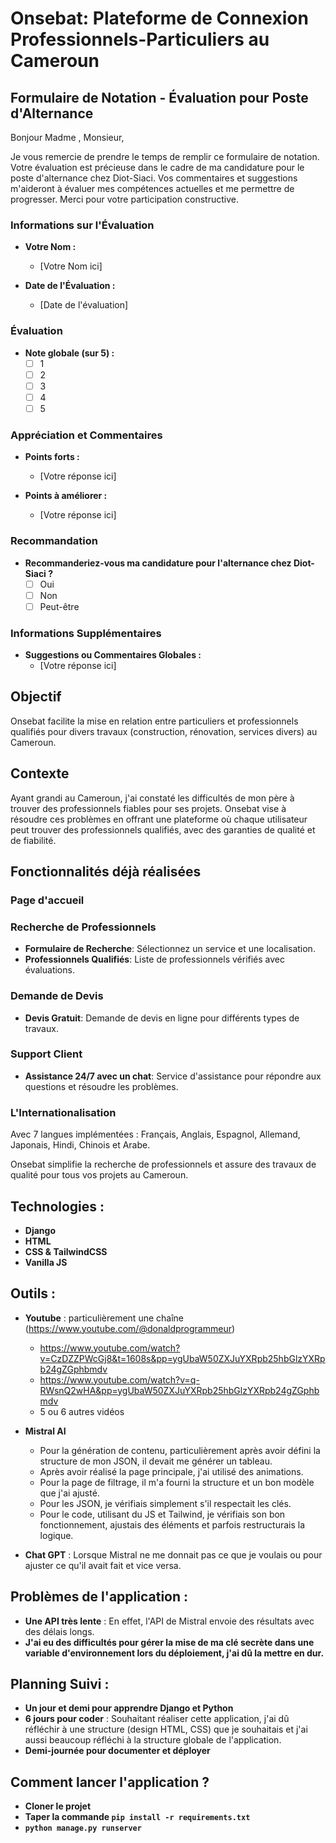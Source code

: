 # Onsebat: Plateforme de Connexion Professionnels-Particuliers au Cameroun
## Formulaire de Notation - Évaluation pour Poste d'Alternance

Bonjour Madme , Monsieur,

Je vous remercie de prendre le temps de remplir ce formulaire de notation. Votre évaluation est précieuse dans le cadre de ma candidature pour le poste d'alternance chez Diot-Siaci. Vos commentaires et suggestions m'aideront à évaluer mes compétences actuelles et me permettre de progresser. Merci pour votre participation constructive.

### Informations sur l'Évaluation

- **Votre Nom :**
  - [Votre Nom ici]

- **Date de l'Évaluation :**
  - [Date de l'évaluation]

### Évaluation

- **Note globale (sur 5) :**
  - [ ] 1
  - [ ] 2
  - [ ] 3
  - [ ] 4
  - [ ] 5

### Appréciation et Commentaires

- **Points forts :**
  - [Votre réponse ici]

- **Points à améliorer :**
  - [Votre réponse ici]

### Recommandation

- **Recommanderiez-vous ma candidature pour l'alternance chez Diot-Siaci ?**
  - [ ] Oui
  - [ ] Non
  - [ ] Peut-être

### Informations Supplémentaires

- **Suggestions ou Commentaires Globales :**
  - [Votre réponse ici]
 
    
## Objectif
Onsebat facilite la mise en relation entre particuliers et professionnels qualifiés pour divers travaux (construction, rénovation, services divers) au Cameroun.

## Contexte
Ayant grandi au Cameroun, j'ai constaté les difficultés de mon père à trouver des professionnels fiables pour ses projets. Onsebat vise à résoudre ces problèmes en offrant une plateforme où chaque utilisateur peut trouver des professionnels qualifiés, avec des garanties de qualité et de fiabilité.

## Fonctionnalités déjà réalisées

### Page d'accueil 
### Recherche de Professionnels
- **Formulaire de Recherche**: Sélectionnez un service et une localisation.
- **Professionnels Qualifiés**: Liste de professionnels vérifiés avec évaluations.

### Demande de Devis
- **Devis Gratuit**: Demande de devis en ligne pour différents types de travaux.

### Support Client
- **Assistance 24/7 avec un chat**: Service d'assistance pour répondre aux questions et résoudre les problèmes.

### L'Internationalisation 
Avec 7 langues implémentées : Français, Anglais, Espagnol, Allemand, Japonais, Hindi, Chinois et Arabe.

Onsebat simplifie la recherche de professionnels et assure des travaux de qualité pour tous vos projets au Cameroun.

## Technologies : 
- **Django**
- **HTML**
- **CSS & TailwindCSS**
- **Vanilla JS**

## Outils : 
- **Youtube** : particulièrement une chaîne (https://www.youtube.com/@donaldprogrammeur)  
   + https://www.youtube.com/watch?v=CzDZZPWcGj8&t=1608s&pp=ygUbaW50ZXJuYXRpb25hbGlzYXRpb24gZGphbmdv
   + https://www.youtube.com/watch?v=q-RWsnQ2wHA&pp=ygUbaW50ZXJuYXRpb25hbGlzYXRpb24gZGphbmdv
   + 5 ou 6 autres vidéos

- **Mistral AI**
   + Pour la génération de contenu, particulièrement après avoir défini la structure de mon JSON, il devait me générer un tableau.
   + Après avoir réalisé la page principale, j'ai utilisé des animations.
   + Pour la page de filtrage, il m'a fourni la structure et un bon modèle que j'ai ajusté.
   + Pour les JSON, je vérifiais simplement s'il respectait les clés.
   + Pour le code, utilisant du JS et Tailwind, je vérifiais son bon fonctionnement, ajustais des éléments et parfois restructurais la logique.

- **Chat GPT** : Lorsque Mistral ne me donnait pas ce que je voulais ou pour ajuster ce qu'il avait fait et vice versa.

## Problèmes de l'application : 
- **Une API très lente** : En effet, l'API de Mistral envoie des résultats avec des délais longs.
- **J'ai eu des difficultés pour gérer la mise de ma clé secrète dans une variable d'environnement lors du déploiement, j'ai dû la mettre en dur.**

## Planning  Suivi : 
- **Un jour et demi pour apprendre Django et Python**
- **6 jours pour coder** : Souhaitant réaliser cette application, j'ai dû réfléchir à une structure (design HTML, CSS) que je souhaitais et j'ai aussi beaucoup réfléchi à la structure globale de l'application.
- **Demi-journée pour documenter et déployer**

## Comment lancer l'application ?
- **Cloner le projet**
- **Taper la commande `pip install -r requirements.txt`**
- **`python manage.py runserver`**
